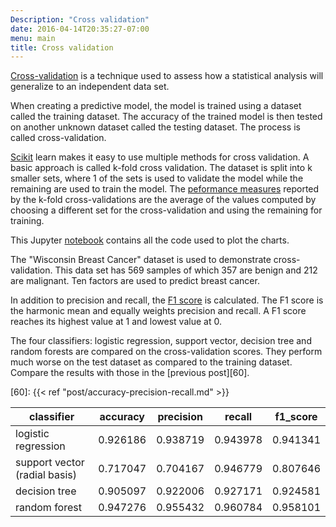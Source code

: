 ```yaml
---
Description: "Cross validation"
date: 2016-04-14T20:35:27-07:00
menu: main
title: Cross validation
---
```


[Cross-validation][10] is a technique used to assess how a statistical analysis will generalize to an independent data set.

[10]: https://en.wikipedia.org/wiki/Cross-validation_%28statistics%29

When creating a predictive model, the model is trained using a dataset called the training dataset. The accuracy of the trained model is then tested on another unknown dataset called the testing dataset. The process is called cross-validation.

[Scikit][20] learn makes it easy to use multiple methods for cross validation. A basic approach is called k-fold cross validation. The dataset is split into k smaller sets, where 1 of the sets is used to validate the model while the remaining are used to train the model. The [peformance measures][30] reported by the k-fold cross-validations are the average of the values computed by choosing a different set for the cross-validation and using the remaining for training.

[20]: http://scikit-learn.org/stable/modules/cross_validation.html
[30]: http://scikit-learn.org/stable/modules/model_evaluation.html#scoring-parameter

This Jupyter [notebook][40] contains all the code used to plot the charts.

[40]: https://github.com/gavinln/stats_py_vm/blob/master/notebooks/scikit-learn/08_Cross_validation.ipynb

The "Wisconsin Breast Cancer" dataset is used to demonstrate cross-validation. This data set has 569 samples of which 357 are benign and 212 are malignant. Ten factors are used to predict breast cancer.

In addition to precision and recall, the [F1 score][50] is calculated. The F1 score is the harmonic mean and equally weights precision and recall. A F1 score reaches its highest value at 1 and lowest value at 0.

[50]: https://en.wikipedia.org/wiki/F1_score

The four classifiers: logistic regression, support vector, decision tree and random forests are compared on the cross-validation scores. They perform much worse on the test dataset as compared to the training dataset. Compare the results with those in the [previous post][60].

[60]: {{< ref "post/accuracy-precision-recall.md" >}}

| classifier                    | accuracy  | precision | recall   | f1_score |
|-------------------------------|-----------|-----------|----------|----------|
| logistic regression           | 0.926186  | 0.938719  | 0.943978 | 0.941341 |
| support vector (radial basis) | 0.717047  | 0.704167  | 0.946779 | 0.807646 |
| decision tree                 | 0.905097  | 0.922006  | 0.927171 | 0.924581 |
| random forest                 | 0.947276  | 0.955432  | 0.960784 | 0.958101 |


